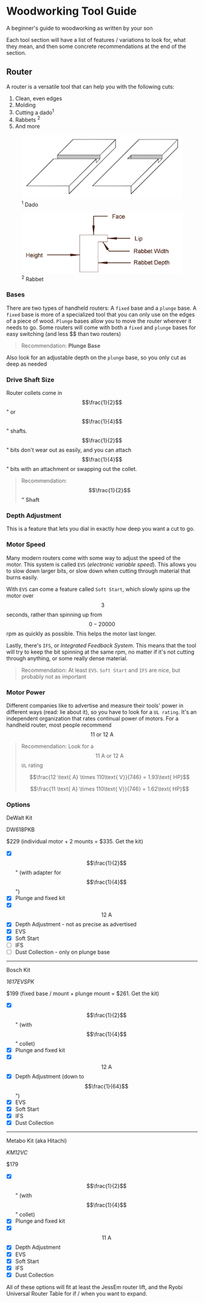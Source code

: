 <script type="text/javascript" id="MathJax-script" async
  src="https://cdn.jsdelivr.net/npm/mathjax@3/es5/tex-mml-chtml.js">
</script>

# Woodworking Tool Guide
A beginner's guide to woodworking as written by your son

Each tool section will have a list of features / variations to look for, what they mean, and then some concrete recommendations at the end of the section.

## Router
A router is a versatile tool that can help you with the following cuts:

1. Clean, even edges
2. Molding
3. Cutting a dado<sup>1</sup>
4. Rabbets <sup>2</sup>
5. And more

<figure>
    <img src="dado.png">
    <figcaption><sup>1</sup> Dado</figcaption>
</figure>

<figure>
    <img src="rabbet.png">
    <figcaption><sup>2</sup> Rabbet</figcaption>
</figure>

### Bases
There are two types of handheld routers: A `fixed` base and a `plunge` base. A `fixed` base is more of a specialized tool that you can only use on the edges of a piece of wood. `Plunge` bases allow you to move the router wherever it needs to go. Some routers will come with both a `fixed` and `plunge` bases for easy switching (and less $$ than two routers)
> Recommendation: **Plunge Base**

Also look for an adjustable depth on the `plunge` base, so you only cut as deep as needed

### Drive Shaft Size
Router collets come in $$\frac{1}{2}$$" or $$\frac{1}{4}$$" shafts. $$\frac{1}{2}$$" bits don't wear out as easily, and you can attach $$\frac{1}{4}$$" bits with an attachment or swapping out the collet.

> Recommendation: **$$\frac{1}{2}$$" Shaft**

### Depth Adjustment
This is a feature that lets you dial in exactly how deep you want a cut to go. 

### Motor Speed
Many modern routers come with some way to adjust the speed of the motor. This system is called `EVS` (*electronic variable speed*). This allows you to slow down larger bits, or slow down when cutting through material that burns easily. 

With `EVS` can come a feature called `Soft Start`, which slowly spins up the motor over $$~3$$ seconds, rather than spinning up from $$0 - 20000$$ rpm as quickly as possible. This helps the motor last longer.

Lastly, there's `IFS`, or *Integrated Feedback System*. This means that the tool will try to keep the bit spinning at the same rpm, no matter if it's not cutting through anything, or some really dense material.

> Recommendation: At least `EVS`. `Soft Start` and `IFS` are nice, but probably not as important

### Motor Power
Different companies like to advertise and measure their tools' power in different ways (read: lie about it), so you have to look for a `UL rating`. It's an independent organization that rates continual power of motors. For a handheld router, most people recommend $$11 \text{ or }12\text{ A}$$

> Recommendation: Look for a $$11\text{ A or }12 \text{ A}$$ `UL` rating
>
> $$\frac{12 \text{ A} \times 110\text{ V}}{746} = 1.93\text{ HP}$$
> 
> $$\frac{11 \text{ A} \times 110\text{ V}}{746} = 1.62\text{ HP}$$

### Options
DeWalt Kit

DW618PKB

$229 (individual motor + 2 mounts = $335. Get the kit)
- [x] $$\frac{1}{2}$$" (with adapter for $$\frac{1}{4}$$")
- [x] Plunge and fixed kit
- [x] $$12\text{ A}$$
- [x] Depth Adjustment - not as precise as advertised
- [x] EVS
- [x] Soft Start
- [ ] IFS
- [ ] Dust Collection - only on plunge base

---

Bosch Kit

*1617EVSPK*

$199 (fixed base / mount + plunge mount = $261. Get the kit)
- [x] $$\frac{1}{2}$$" (with $$\frac{1}{4}$$" collet)
- [x] Plunge and fixed kit
- [x] $$12\text{ A}$$
- [x] Depth Adjustment (down to $$\frac{1}{64}$$")
- [x] EVS
- [x] Soft Start
- [x] IFS
- [x] Dust Collection

---

Metabo Kit (aka Hitachi)

*KM12VC*

$179
- [x] $$\frac{1}{2}$$" (with $$\frac{1}{4}$$" collet)
- [x] Plunge and fixed kit
- [x] $$11\text{ A}$$
- [x] Depth Adjustment
- [x] EVS
- [x] Soft Start
- [x] IFS
- [x] Dust Collection

All of these options will fit at least the JessEm router lift, and the Ryobi Universal Router Table for if / when you want to expand.
